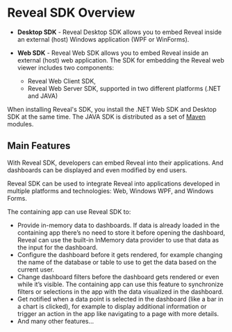 # Reveal SDK Overview

- **Desktop SDK** - Reveal Desktop SDK allows you to embed Reveal inside an external (host) Windows application (WPF or WinForms).

- **Web SDK** - Reveal Web SDK allows you to embed Reveal inside an external (host) web application. The SDK for embedding the Reveal web viewer includes two components:
  * Reveal Web Client SDK,
  * Reveal Web Server SDK, supported in two different platforms (.NET and JAVA)

When installing Reveal's SDK, you install the .NET Web SDK and Desktop SDK at the same time. The JAVA SDK is distributed as a set of [Maven](https://maven.apache.org/what-is-maven.html) modules.

## Main Features
With Reveal SDK, developers can embed Reveal into their applications. And dashboards can be displayed and even modified by end users.

Reveal SDK can be used to integrate Reveal into applications developed in multiple platforms and technologies: Web, Windows WPF, and Windows Forms.

The containing app can use Reveal SDK to:

- Provide in-memory data to dashboards. If data is already loaded in the containing app there’s no need to store it before opening the dashboard, Reveal can use the built-in InMemory data provider to use that data as the input for the dashboard.
- Configure the dashboard before it gets rendered, for example changing the name of the database or table to use to get the data based on the current user.
- Change dashboard filters before the dashboard gets rendered or even while it’s visible.
The containing app can use this feature to synchronize filters or selections in the app with the data visualized in the dashboard.
- Get notified when a data point is selected in the dashboard (like a bar in a chart is clicked), for example to display additional information or trigger an action in the app like navigating to a page with more details.
- And many other features...

